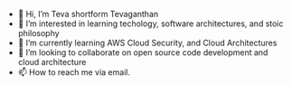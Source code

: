- 👋 Hi, I’m Teva shortform Tevaganthan
- 👀 I’m interested in learning techology, software architectures, and stoic philosophy 
- 🌱 I’m currently learning AWS Cloud Security, and Cloud Architectures 
- 💞️ I’m looking to collaborate on open source code development and cloud architecture 
- 📫 How to reach me via email.

<!---
Tevaalgorithms/Tevaalgorithms is a ✨ special ✨ repository because its `README.md` (this file) appears on your GitHub profile.
You can click the Preview link to take a look at your changes.
--->
